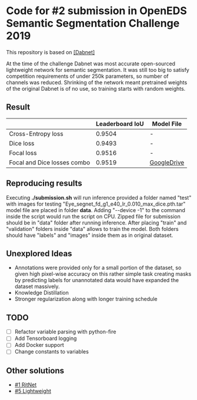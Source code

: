 # Code for #2 submission in OpenEDS Semantic Segmentation Challenge 2019

This repository is based on [[Dabnet]](https://github.com/Reagan1311/DABNet)

At the time of the challenge Dabnet was most accurate open-sourced lightweight network for semantic segmentation. It was still too big to satisfy competition requirements of under 250k parameters, so number of channels was reduced. Shrinking of the network meant pretrained weights of the original Dabnet is of no use, so training starts with random weights.

## Result

|                                 | Leaderboard IoU | Model File |
|---------------------------------|------------|------------|
| Cross-Entropy loss              | 0.9504     | -          |
| Dice loss                       | 0.9493     | -          |
| Focal loss                      | 0.9516     | -          |
| Focal and Dice losses combo     | 0.9519     | [GoogleDrive](https://drive.google.com/open?id=1qoYYChJ0paJIRmpbfrJlATsmZndAi7T7)           |

## Reproducing results

Executing **./submission.sh** will run inference provided a folder named "test" with images for testing "Eye_segnet_fd_g1_e40_lr_0.010_max_dice.pth.tar" model file are placed in folder **data**. Adding "--device -1" to the command inside the script would run the script on CPU. Zipped file for submission should be in "data" folder after running inference. After placing "train" and "validation" folders inside "data" allows to train the model. Both folders should have "labels" and "images" inside them as in original dataset.

## Unexplored Ideas
- Annotations were provided only for a small portion of the dataset, so given high pixel-wise accuracy on this rather simple task creating masks by predicting labels for unannotated data would have expanded the dataset massively. 
- Knowledge Distillation
- Stronger regularization along with longer training schedule

## TODO
- [ ] Refactor variable parsing with python-fire
- [ ] Add Tensorboard logging
- [ ] Add Docker support
- [ ] Change constants to variables

## Other solutions

- [#1 RitNet](https://github.com/AayushKrChaudhary/RITnet)
- [#5 Lightweight](https://github.com/th2l/Eye_VR_Segmentation)
